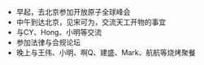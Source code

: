 - 早起，去北京参加开放原子全球峰会
- 中午到达北京，见宋可为，交流天工开物的事宜
- 与CY、Hong、小明等交流
- 参加法律与合规论坛
- 晚上与王伟、小明、啊Q、建盛、Mark、航航等烧烤聚餐